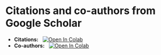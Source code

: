 # Citations and co-authors from Google Scholar


* **Citations:**&nbsp;&nbsp;&nbsp;[![Open In Colab](https://colab.research.google.com/assets/colab-badge.svg)](https://colab.research.google.com/github/emartineznunez/GS/blob/main/citations.ipynb)
* **Co-authors:**&nbsp;&nbsp;&nbsp;[![Open In Colab](https://colab.research.google.com/assets/colab-badge.svg)](https://colab.research.google.com/github/emartineznunez/GS/blob/main/citations.ipynb)
